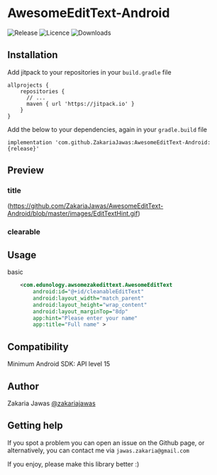 # AwesomeEditText-Android

![Release](https://img.shields.io/github/release/zakariajawas/AwesomeEditText-Android.svg) ![Licence](https://img.shields.io/github/license/zakariajawas/AwesomeEditText-Android.svg) ![Downloads](https://img.shields.io/github/downloads/zakariajawas/AwesomeEditText-Android/total.svg)

## Installation
Add jitpack to your repositories in your `build.gradle` file

```
allprojects {
    repositories {
      // ...
      maven { url 'https://jitpack.io' }
    }
}
```

Add the below to your dependencies, again in your `gradle.build` file

```implementation 'com.github.ZakariaJawas:AwesomeEditText-Android:{release}'```

## Preview

### title

(https://github.com/ZakariaJawas/AwesomeEditText-Android/blob/master/images/EditTextHint.gif)

### clearable



## Usage

basic

```xml
    <com.edunology.awsomezakedittext.AwesomeEditText
        android:id="@+id/cleanableEditText"
        android:layout_width="match_parent"
        android:layout_height="wrap_content"
        android:layout_marginTop="8dp"
        app:hint="Please enter your name"
        app:title="Full name" >      
```


## Compatibility
Minimum Android SDK: API level 15

## Author
Zakaria Jawas [@zakariajawas](https://twitter.com/zakariajawas)

## Getting help
If you spot a problem you can open an issue on the Github page, or alternatively, you can contact me via `jawas.zakaria@gmail.com`

If you enjoy, please make this library better :)

